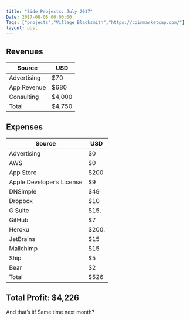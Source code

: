 ```yaml
---
title: "Side Projects: July 2017"
Date: 2017-08-08 00:00:00
Tags: ["projects","Village Blacksmith","https://coinmarketcap.com/"]
layout: post
---
```


<!--more-->
<p></p>


<h2 id="revenues">Revenues</h2>


<table>
<thead>
<tr>
<th>Source</th>
<th>USD</th>
</tr>
</thead>
<tbody>
<tr>
<td>Advertising</td>
<td>$70</td>
</tr>
<tr>
<td>App Revenue</td>
<td>$680</td>
</tr>
<tr>
<td>Consulting</td>
<td>$4,000</td>
</tr>
<tr>
<td>Total</td>
<td>$4,750</td>
</tr>
</tbody>
</table>


<h2 id="expenses">Expenses</h2>


<table>
<thead>
<tr>
<th>Source</th>
<th>USD</th>
</tr>
</thead>
<tbody>
<tr>
<td>Advertising</td>
<td>$0</td>
</tr>
<tr>
<td>AWS</td>
<td>$0</td>
</tr>
<tr>
<td>App Store</td>
<td>$200</td>
</tr>
<tr>
<td>Apple Developer’s License</td>
<td>$9</td>
</tr>
<tr>
<td>DNSimple</td>
<td>$49</td>
</tr>
<tr>
<td>Dropbox</td>
<td>$10</td>
</tr>
<tr>
<td>G Suite</td>
<td>$15.</td>
</tr>
<tr>
<td>GitHub</td>
<td>$7</td>
</tr>
<tr>
<td>Heroku</td>
<td>$200.</td>
</tr>
<tr>
<td>JetBrains</td>
<td>$15</td>
</tr>
<tr>
<td>Mailchimp</td>
<td>$15</td>
</tr>
<tr>
<td>Ship</td>
<td>$5</td>
</tr>
<tr>
<td>Bear</td>
<td>$2</td>
</tr>
<tr>
<td>Total</td>
<td>$526</td>
</tr>
</tbody>
</table>


<h2 id="total-profit-4-226">Total Profit: $4,226</h2>


<p>And that’s it!  Same time next month?</p>
	